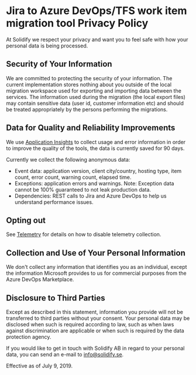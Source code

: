 # Jira to Azure DevOps/TFS work item migration tool Privacy Policy #
At Solidify we respect your privacy and want you to feel safe with how your personal data is being processed. 

## Security of Your Information ##
We are committed to protecting the security of your information. The current implementation stores nothing about you outside of the local migration workspace used for exporting and importing data between the services. The information used during the migration (the local export files) may contain sensitive data (user id, customer information etc) and should be treated appropriately by the persons performing the migrations. 

## Data for Quality and Reliability Improvements ##
We use [Application Insights](https://azure.microsoft.com/en-us/services/monitor/) to collect usage and error information in order to improve the quality of the tools, the data is currently saved for 90 days.

Currently we collect the following anonymous data:

* Event data: application version, client city/country, hosting type, item count, error count, warning count, elapsed time.
* Exceptions: application errors and warnings. Note: Exception data cannot be 100% guaranteed to not leak production data.
* Dependencies: REST calls to Jira and Azure DevOps to help us understand performance issues.

## Opting out ## 
See [Telemetry](telemetry.md) for details on how to disable telemetry collection.

## Collection and Use of Your Personal Information ##
We don't collect any information that identifies you as an individual, except the information Microsoft provides to us for commercial purposes from the Azure DevOps Marketplace. 

## Disclosure to Third Parties ##
Except as described in this statement, information you provide will not be transferred to third parties without your consent. Your personal data may be disclosed when such is required according to law, such as when laws against discrimination are applicable or when such is required by the data protection agency.

If you would like to get in touch with Solidify AB in regard to your personal data, you can send an e-mail to info@solidify.se.

Effective as of July 9, 2019.